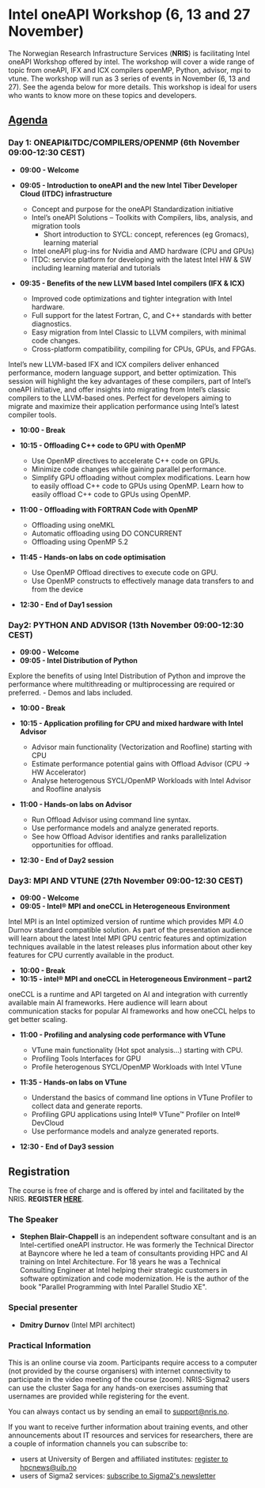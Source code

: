 #  Intel oneAPI Workshop (6, 13 and 27 November) 

The Norwegian Research Infrastructure Services (**NRIS**) is facilitating Intel oneAPI Workshop 
offered by intel. The workshop will cover a wide range of topic from oneAPI, IFX and ICX compilers
openMP, Python, advisor, mpi to vtune. The workshop will run as 3 series of events 
in November (6, 13 and 27).  See the agenda below for more details.  This workshop is ideal for users
 who wants to know more on these topics and developers. 

## [Agenda](https://drive.google.com/drive/folders/14MNdoEfvdfwEhDA-_nSKd8AvHSKro6rF)

### Day 1: ONEAPI&ITDC/COMPILERS/OPENMP (6th November 09:00-12:30 CEST)

- **09:00 - Welcome**
- **09:05 - Introduction to oneAPI and the new Intel Tiber Developer Cloud (ITDC) infrastructure**
	- Concept and purpose for the oneAPI Standardization initiative
	- Intel’s oneAPI Solutions – Toolkits with Compilers, libs, analysis, and migration tools
        - Short introduction to SYCL: concept, references (eg Gromacs), learning material
  	- Intel oneAPI plug-ins for Nvidia and AMD hardware (CPU and GPUs)
	- ITDC: service platform for developing with the latest Intel HW & SW including learning material and tutorials

- **09:35 - Benefits of the new LLVM based Intel compilers (IFX & ICX)**
    - Improved code optimizations and tighter integration with Intel hardware.
    - Full support for the latest Fortran, C, and C++ standards with better diagnostics.
    - Easy migration from Intel Classic to LLVM compilers, with minimal code changes.
    -  Cross-platform compatibility, compiling for CPUs, GPUs, and FPGAs.

Intel’s new LLVM-based IFX and ICX compilers deliver enhanced performance, modern language support,
and better optimization. This session will highlight the key advantages of these compilers, part of Intel’s oneAPI initiative, and offer insights into migrating from Intel’s classic compilers to the LLVM-based
ones. Perfect for developers aiming to migrate and maximize their application performance using Intel’s
latest compiler tools.

- **10:00 - Break**

- **10:15 - Offloading C++ code to GPU with OpenMP**
    - Use OpenMP directives to accelerate C++ code on GPUs.
    - Minimize code changes while gaining parallel performance.
    - Simplify GPU offloading without complex modifications.
Learn how to easily offload C++ code to GPUs using OpenMP. Learn how to easily offload C++ code to GPUs using OpenMP.
- **11:00 - Offloading with FORTRAN Code with OpenMP**
    - Offloading using oneMKL
    - Automatic offloading using DO CONCURRENT
    - Offloading using OpenMP 5.2

- **11:45 - Hands-on labs on code optimisation**
	- Use OpenMP Offload directives to execute code on GPU.
	- Use OpenMP constructs to effectively manage data transfers to and from the device

- **12:30 - End of Day1 session**

### Day2: PYTHON AND ADVISOR (13th November 09:00-12:30 CEST)

- **09:00  - Welcome**
- **09:05  - Intel Distribution of Python**

Explore the benefits of using Intel Distribution of Python and improve the performance where multithreading or multiprocessing are required or preferred. 
    - Demos and labs included.

- **10:00  - Break**

- **10:15 - Application profiling for CPU and mixed hardware with Intel Advisor**
    - Advisor main functionality (Vectorization and Roofline) starting with CPU
    - Estimate performance potential gains with Offload Advisor (CPU -> HW Accelerator)
    - Analyse heterogenous SYCL/OpenMP Workloads with Intel Advisor and Roofline analysis

- **11:00 - Hands-on labs on Advisor**
    - Run Offload Advisor using command line syntax.
    - Use performance models and analyze generated reports.
    - See how Offload Advisor identifies and ranks parallelization opportunities for offload.

- **12:30 - End of Day2 session**

### Day3: MPI AND VTUNE (27th November 09:00-12:30 CEST)

- **09:00 - Welcome**
- **09:05 - Intel® MPI and oneCCL in Heterogeneous Environment**

Intel MPI is an Intel optimized version of runtime which provides MPI 4.0 Durnov standard compatible 
solution. As part of the presentation audience will learn about the latest Intel MPI GPU centric features
 and optimization techniques available in the latest releases plus information about other key features
 for CPU currently available in the product.

- **10:00 - Break**
- **10:15 - intel® MPI and oneCCL in Heterogeneous Environment – part2**

oneCCL is a runtime and API targeted on AI and integration with currently
available main AI frameworks. Here audience will learn about communication
stacks for popular AI frameworks and how oneCCL helps to get better scaling.

- **11:00 - Profiling and analysing code performance with VTune**
    - VTune main functionality (Hot spot analysis…) starting with CPU.
    - Profiling Tools Interfaces for GPU
    - Profile heterogenous SYCL/OpenMP Workloads with Intel VTune

- **11:35  - Hands-on labs on VTune**
    - Understand the basics of command line options in VTune Profiler to collect data and generate reports.
    - Profiling GPU applications using Intel® VTune™ Profiler on Intel® DevCloud 
    - Use performance models and analyze generated reports.

- **12:30   - End of Day3 session**

## Registration

The course is free of charge and is offered by intel and facilitated by the NRIS. 
**REGISTER [HERE](https://skjemaker.app.uib.no/view.php?id=17872594)**.

### The Speaker
- **Stephen Blair-Chappell** is an independent software consultant and is an
Intel-certified oneAPI instructor. He was formerly the Technical Director at
Bayncore where he led a team of consultants providing HPC and AI training on
Intel Architecture. For 18 years he was a Technical Consulting Engineer at Intel
helping their strategic customers in software optimization and code
modernization. He is the author of the book "Parallel Programming with Intel
Parallel Studio XE".

### Special presenter
- **Dmitry Durnov** (Intel MPI architect)

### Practical Information

This is an online course via zoom. Participants require access to a computer
(not provided by the course organisers) with internet connectivity to participate 
in the video meeting of the course (zoom). NRIS-Sigma2 users can use the cluster Saga for 
any hands-on exercises assuming that usernames are provided while registering for the event.

You can always contact us by sending an email to [support@nris.no](mailto:support@nris.no).

If you want to receive further information about training events, and other announcements
about IT resources and services for researchers, there are a couple of information channels
 you can subscribe to:
- users at University of Bergen and affiliated institutes: [register to hpcnews@uib.no](https://mailman.uib.no/listinfo/hpcnews)
- users of Sigma2 services: [subscribe to Sigma2's newsletter](https://sigma2.us13.list-manage.com/subscribe?u=4fd109ad79a5dca6dde7e4997&id=59b164c7b6)





